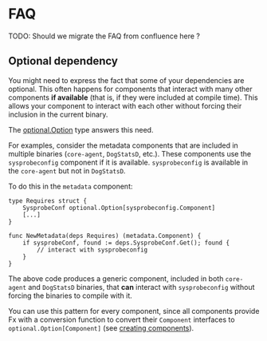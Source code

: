 # FAQ

TODO: Should we migrate the FAQ from confluence here ?

## Optional dependency

You might need to express the fact that some of your dependencies are optional. This often happens for
components that interact with many other components **if available** (that is, if they were included at compile time). This allows
your component to interact with each other without forcing their inclusion in the current binary.

The [optional.Option](https://github.com/DataDog/datadog-agent/tree/main/pkg/util/optional) type answers this need.

For examples, consider the metadata components that are included in multiple binaries (`core-agent`, `DogStatsD`, etc.).
These components use the `sysprobeconfig` component if it is available. `sysprobeconfig` is available in the
`core-agent` but not in `DogStatsD`.

To do this in the `metadata` component:

```
type Requires struct {
    SysprobeConf optional.Option[sysprobeconfig.Component]
    [...]
}

func NewMetadata(deps Requires) (metadata.Component) {
    if sysprobeConf, found := deps.SysprobeConf.Get(); found {
        // interact with sysprobeconfig
    }
}
```

The above code produces a generic component, included in both `core-agent` and `DogStatsD` binaries, that **can**
interact with `sysprobeconfig` without forcing the binaries to compile with it.

You can use this pattern for every component, since all components provide Fx with a conversion function to convert their
`Component` interfaces to `optional.Option[Component]` (see [creating components](creating-components.md)).


